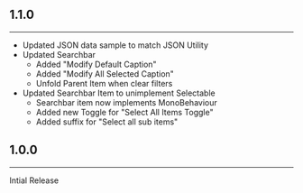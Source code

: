 ## 1.1.0
---
- Updated JSON data sample to match JSON Utility
- Updated Searchbar
  - Added "Modify Default Caption"
  - Added "Modify All Selected Caption"
  - Unfold Parent Item when clear filters
- Updated Searchbar Item to unimplement Selectable
  - Searchbar item now implements MonoBehaviour
  - Added new Toggle for "Select All Items Toggle"
  - Added suffix for "Select all sub items" 

## 1.0.0
---
Intial Release